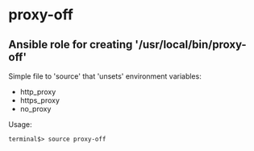 # proxy-off
## Ansible role for creating '/usr/local/bin/proxy-off'

Simple file to 'source' that 'unsets' environment variables:
* http_proxy
* https_proxy
* no_proxy

Usage:
```
terminal$> source proxy-off
```
